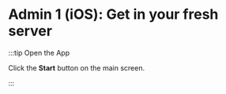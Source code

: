 # Admin 1 (iOS): Get in your fresh server
:::tip Open the App

Click the **Start** button on the main screen.


:::
<SlideDeck deckPath="deployapp/admin/ios/01-link"/>

